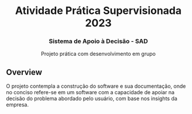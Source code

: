 <h1 align="Center">Atividade Prática Supervisionada 2023</h1>
<h3 align="Center">Sistema de Apoio à Decisão - SAD</h3>
<p align="Center">Projeto prática com desenvolvimento em grupo</p>

<h2>Overview</h2>
 O projeto contempla a construção do software e sua documentação, onde no conciso refere-se em um software com a capacidade de apoiar na decisão do problema abordado pelo usuário, com base nos insights da empresa. 

